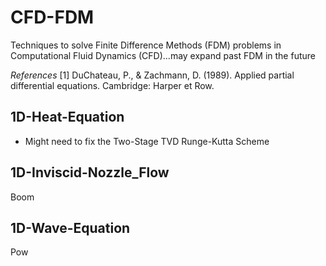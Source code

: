 # CFD-FDM

Techniques to solve Finite Difference Methods (FDM) problems in Computational Fluid Dynamics (CFD)...may expand past FDM in the future

*_References_*
[1] DuChateau, P., & Zachmann, D. (1989). Applied partial differential equations. Cambridge: Harper et Row.

## 1D-Heat-Equation

* Might need to fix the Two-Stage TVD Runge-Kutta Scheme

## 1D-Inviscid-Nozzle_Flow

Boom

## 1D-Wave-Equation

Pow
